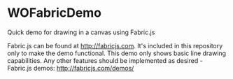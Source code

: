 WOFabricDemo
============

Quick demo for drawing in a canvas using Fabric.js

Fabric.js can be found at http://fabricjs.com. It's included in this repository only to make the demo functional.
This demo only shows basic line drawing capabilities.  Any other features should be implemented as desired - Fabric.js demos: http://fabricjs.com/demos/

